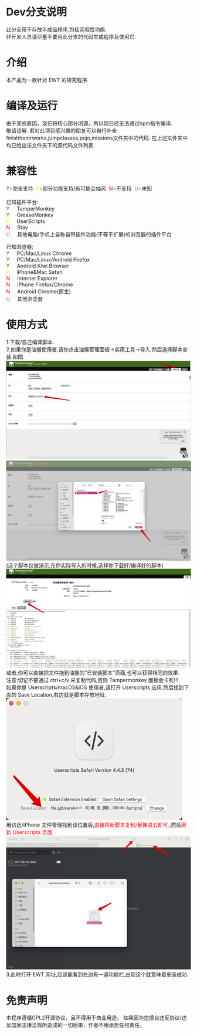 # Dev分支说明
此分支用于存放半成品程序,包括实验性功能.<br>
非开发人员请尽量不要用此分支的代码生成程序及使用它.
# 介绍

本产品为一款针对 EWT 的研究程序.

# 编译及运行

由于某些原因，现已将核心部分闭源，所以现已经无法通过npm指令编译.<br>
敬请谅解.
若对此项目感兴趣的朋友可以自行补全finishhomrworks,jumpclasses,pojo,missions文件夹中的代码.
在上述文件夹中均已给出该文件夹下的源代码文件列表.

[//]: # (可以通过以下命令进行编译:<br>)

[//]: # (Linux/macOS &#40;本人开发环境为 macOS&#41;)

[//]: # ()
[//]: # (```shell)

[//]: # (cd EWT-Killer-Box)

[//]: # (sudo npm install)

[//]: # (sudo npm run build)

[//]: # (```)

[//]: # ()
[//]: # (Windows:)

[//]: # ()
[//]: # (```shell)

[//]: # (cd EWT-Killer-Box)

[//]: # (npm install)

[//]: # (npm run build)

[//]: # (```)

[//]: # ()
[//]: # (编译后的脚本在源代码根目录中. 可以直接将其添加到油猴脚本中.)

# 兼容性

<span style="color: green">Y</span>=完全支持&nbsp;&nbsp;<span style="color: yellow">P</span>=部分功能支持/有可能会抽风&nbsp;&nbsp;<span style="color: red">N</span>=不支持&nbsp;&nbsp;<span style="color: gray">U</span>=未知<br><br>
已知插件平台:<br>
<span style="color: green">Y</span>&nbsp;&nbsp;&nbsp;&nbsp;&nbsp;TamperMonkey<br>
<span style="color: green">Y</span>&nbsp;&nbsp;&nbsp;&nbsp;&nbsp;GreaseMonkey<br>
<span style="color: yellow">P</span>&nbsp;&nbsp;&nbsp;&nbsp;&nbsp;UserScripts<br>
<span style="color: red">N</span>&nbsp;&nbsp;&nbsp;&nbsp;&nbsp;Stay<br>
<span style="color: gray">U</span>&nbsp;&nbsp;&nbsp;&nbsp;&nbsp;其他电脑/手机上自称自带插件功能(不等于扩展)的浏览器的插件平台<br>

已知浏览器:<br>
<span style="color: green">Y</span>&nbsp;&nbsp;&nbsp;&nbsp;&nbsp;PC/Mac/Linux Chrome<br>
<span style="color: green">Y</span>&nbsp;&nbsp;&nbsp;&nbsp;&nbsp;PC/Mac/Linux/Android Firefox<br>
<span style="color: green">Y</span>&nbsp;&nbsp;&nbsp;&nbsp;&nbsp;Android Kiwi Browser<br>
<span style="color: yellow">P</span>&nbsp;&nbsp;&nbsp;&nbsp;&nbsp;iPhone&Mac Safari<br>
<span style="color: red">N</span>&nbsp;&nbsp;&nbsp;&nbsp;&nbsp;Internet Explorer<br>
<span style="color: red">N</span>&nbsp;&nbsp;&nbsp;&nbsp;&nbsp;iPhone Firefox/Chrome<br>
<span style="color: red">N</span>&nbsp;&nbsp;&nbsp;&nbsp;&nbsp;Android Chrome(原生)<br>
<span style="color: gray">U</span>&nbsp;&nbsp;&nbsp;&nbsp;&nbsp;其他浏览器<br>

# 使用方式

1.下载/自己编译脚本.<br> 2.如果你是油猴使用者,请你点击油猴管理面板->实用工具->导入,然后选择脚本安装.如图.<br>
<img src="./readme_img/1.png"/>
<img src="./readme_img/2.png"/>
(这个脚本仅做演示,在你实际导入的时候,选择你下载好/编译好的脚本)
<img src="./readme_img/3.png"/>
或者,你可以直接把文件拖到油猴的"已安装脚本"页面,也可以获得相同的效果.<br>
注意:切记不要通过 ctrl+c/v 来复制代码,否则 Tampermonkey 面板会卡死!!!<br>
如果你是 Userscripts/macOS&iOS 使用者,请打开 Userscripts 应用,然后找到下面的 Save Location,右边就是脚本存放地址.<br>
<img src="./readme_img/4.png"><br>
用访达/iPhone 文件管理找到该位置后,<span style="color: red">直接将新脚本复制/替换进去即可.</span>,然后<span style="color: red">刷新 Userscripts 页面.</span><br>
<img src="./readme_img/5.png"> 3.此时打开 EWT 网址,应该能看到左边有一竖功能栏,出现这个就意味着安装成功.

# 免责声明
本程序遵循GPL2开源协议，且不得用于商业用途。
如果因为您擅自违反协议/违反国家法律法规所造成的一切后果，作者不用承担任何责任。